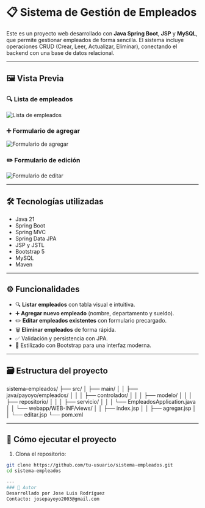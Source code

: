 # 📋 Sistema de Gestión de Empleados

Este es un proyecto web desarrollado con **Java Spring Boot**, **JSP** y **MySQL**, que permite gestionar empleados de forma sencilla. El sistema incluye operaciones CRUD (Crear, Leer, Actualizar, Eliminar), conectando el backend con una base de datos relacional.

---

## 🖼️ Vista Previa

### 🔍 Lista de empleados
![Lista de empleados](assets/img-general.png)

### ➕ Formulario de agregar
![Formulario de agregar](assets/img-agregar.png)

### ✏️ Formulario de edición
![Formulario de editar](assets/img-editar.png)

---

## 🛠️ Tecnologías utilizadas

- Java 21
- Spring Boot
- Spring MVC
- Spring Data JPA
- JSP y JSTL
- Bootstrap 5
- MySQL
- Maven

---

## ⚙️ Funcionalidades

- 🔍 **Listar empleados** con tabla visual e intuitiva.
- ➕ **Agregar nuevo empleado** (nombre, departamento y sueldo).
- ✏️ **Editar empleados existentes** con formulario precargado.
- 🗑️ **Eliminar empleados** de forma rápida.
- ✅ Validación y persistencia con JPA.
- 💅 Estilizado con Bootstrap para una interfaz moderna.

---

## 🗃️ Estructura del proyecto

sistema-empleados/
├── src/
│ ├── main/
│ │ ├── java/payoyo/empleados/
│ │ │ ├── controlador/
│ │ │ ├── modelo/
│ │ │ ├── repositorio/
│ │ │ ├── servicio/
│ │ │ └── EmpleadosApplication.java
│ │ └── webapp/WEB-INF/views/
│ │ ├── index.jsp
│ │ ├── agregar.jsp
│ │ └── editar.jsp
└── pom.xml


---

## 🚀 Cómo ejecutar el proyecto

1. Clona el repositorio:

```bash
git clone https://github.com/tu-usuario/sistema-empleados.git
cd sistema-empleados

---
### 📌 Autor
Desarrollado por Jose Luis Rodríguez
Contacto: josepayoyo2003@gmail.com
